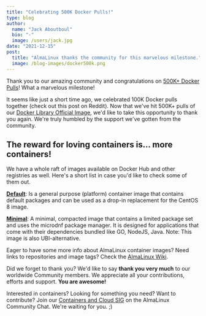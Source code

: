 ```yaml
---
title: "Celebrating 500K Docker Pulls!"
type: blog
author:
  name: "Jack Aboutboul"
  bio: "-"
  image: /users/jack.jpg
date: "2021-12-15"
post:
  title: "AlmaLinux thanks the community for this marvelous milestone."
  image: /blog-images/docker500k.png
---
```


Thank you to our amazing community and congratulations on [500K+ Docker Pulls](https://hub.docker.com/_/almalinux)! What a marvelous milestone!

It seems like just a short time ago, we celebrated 100K Docker pulls together (check out this post on Reddit). Now that we've hit 500K+ pulls of our [Docker Library Official Image](https://hub.docker.com/_/almalinux), we'd like to take this opportunity to thank you again. We're truly humbled by the support we've gotten from the community.

## The reward for loving containers is... more containers!

We have a whole raft of images available on Docker Hub and other registries as well. Here's a short list in case you'd like to check some of them out.

**[Default](https://wiki.almalinux.org/containers/docker-images.html#almalinux-default-platform)**: Is a general purpose (platform) container image that contains default packages and can be used as a drop-in replacement for the CentOS 8 image.

**[Minimal](https://wiki.almalinux.org/containers/docker-images.html#almalinux-minimal)**: A minimal, compacted image that contains a limited package set and uses the microdnf package manager. It is designed for applications that come with their dependencies bundled like GO, NodeJS, Java. Note: This image is also UBI-alternative.

Eager to have some more info about AlmaLinux container images? Need links to repositories and image tags? Check the [AlmaLinux Wiki](https://wiki.almalinux.org/containers/docker-images.html).

Did we forget to thank you? We'd like to say **thank you very much** to our worldwide Community members. We appreciate all your contributions, efforts and support. **You are awesome!**

Interested in containers? Looking for something you need? Want to contribute? Join our [Containers and Cloud SIG](https://chat.almalinux.org/almalinux/channels/sigcloud) on the AlmaLinux Community Chat. We're waiting for you. ;)
